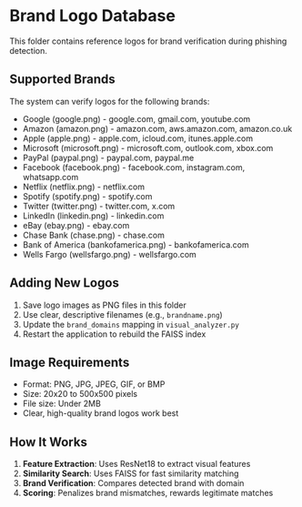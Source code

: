 # Brand Logo Database

This folder contains reference logos for brand verification during phishing detection.

## Supported Brands

The system can verify logos for the following brands:

- Google (google.png) - google.com, gmail.com, youtube.com
- Amazon (amazon.png) - amazon.com, aws.amazon.com, amazon.co.uk
- Apple (apple.png) - apple.com, icloud.com, itunes.apple.com
- Microsoft (microsoft.png) - microsoft.com, outlook.com, xbox.com
- PayPal (paypal.png) - paypal.com, paypal.me
- Facebook (facebook.png) - facebook.com, instagram.com, whatsapp.com
- Netflix (netflix.png) - netflix.com
- Spotify (spotify.png) - spotify.com
- Twitter (twitter.png) - twitter.com, x.com
- LinkedIn (linkedin.png) - linkedin.com
- eBay (ebay.png) - ebay.com
- Chase Bank (chase.png) - chase.com
- Bank of America (bankofamerica.png) - bankofamerica.com
- Wells Fargo (wellsfargo.png) - wellsfargo.com

## Adding New Logos

1. Save logo images as PNG files in this folder
2. Use clear, descriptive filenames (e.g., `brandname.png`)
3. Update the `brand_domains` mapping in `visual_analyzer.py`
4. Restart the application to rebuild the FAISS index

## Image Requirements

- Format: PNG, JPG, JPEG, GIF, or BMP
- Size: 20x20 to 500x500 pixels
- File size: Under 2MB
- Clear, high-quality brand logos work best

## How It Works

1. **Feature Extraction**: Uses ResNet18 to extract visual features
2. **Similarity Search**: Uses FAISS for fast similarity matching
3. **Brand Verification**: Compares detected brand with domain
4. **Scoring**: Penalizes brand mismatches, rewards legitimate matches